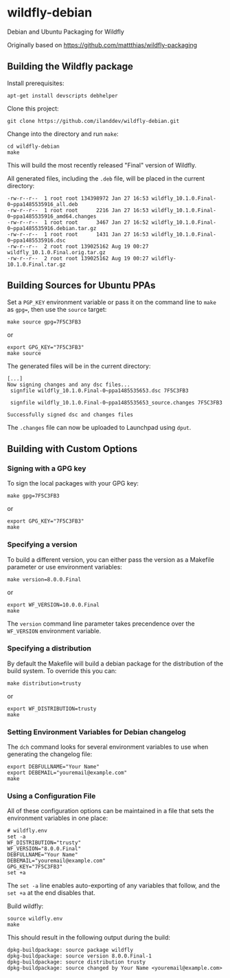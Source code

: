 # wildfly-debian

Debian and Ubuntu Packaging for Wildfly

Originally based on https://github.com/mattthias/wildfly-packaging

## Building the Wildfly package

Install prerequisites:

    apt-get install devscripts debhelper

Clone this project:

    git clone https://github.com/ilanddev/wildfly-debian.git

Change into the directory and run `make`:

    cd wildfly-debian
    make

This will build the most recently released "Final" version of Wildfly.

All generated files, including the `.deb` file, will be placed in the current directory:

    -rw-r--r--  1 root root 134398972 Jan 27 16:53 wildfly_10.1.0.Final-0~ppa1485535916_all.deb
    -rw-r--r--  1 root root      2216 Jan 27 16:53 wildfly_10.1.0.Final-0~ppa1485535916_amd64.changes
    -rw-r--r--  1 root root      3467 Jan 27 16:52 wildfly_10.1.0.Final-0~ppa1485535916.debian.tar.gz
    -rw-r--r--  1 root root      1431 Jan 27 16:53 wildfly_10.1.0.Final-0~ppa1485535916.dsc
    -rw-r--r--  2 root root 139025162 Aug 19 00:27 wildfly_10.1.0.Final.orig.tar.gz
    -rw-r--r--  2 root root 139025162 Aug 19 00:27 wildfly-10.1.0.Final.tar.gz

## Building Sources for Ubuntu PPAs

Set a `PGP_KEY` environment variable or pass it on the command line to `make` as `gpg=`, then use the `source` target:

    make source gpg=7F5C3FB3

or

    export GPG_KEY="7F5C3FB3"
    make source

The generated files will be in the current directory:

    [...]
    Now signing changes and any dsc files...
     signfile wildfly_10.1.0.Final-0~ppa1485535653.dsc 7F5C3FB3

     signfile wildfly_10.1.0.Final-0~ppa1485535653_source.changes 7F5C3FB3

    Successfully signed dsc and changes files

The `.changes` file can now be uploaded to Launchpad using `dput`.

## Building with Custom Options

### Signing with a GPG key

To sign the local packages with your GPG key:

    make gpg=7F5C3FB3

or

    export GPG_KEY="7F5C3FB3"
    make

### Specifying a version

To build a different version, you can either pass the version as a Makefile parameter or use environment variables:

    make version=8.0.0.Final

or

    export WF_VERSION=10.0.0.Final
    make

The `version` command line parameter takes precendence over the `WF_VERSION` environment variable.

### Specifying a distribution

By default the Makefile will build a debian package for the distribution of the build system. To override this you can:

    make distribution=trusty

or

    export WF_DISTRIBUTION=trusty
    make

### Setting Environment Variables for Debian changelog

The `dch` command looks for several environment variables to use when generating the changelog file:

    export DEBFULLNAME="Your Name"
    export DEBEMAIL="youremail@example.com"
    make

### Using a Configuration File

All of these configuration options can be maintained in a file that sets the environment variables in one place:

    # wildfly.env
    set -a
    WF_DISTRIBUTION="trusty"
    WF_VERSION="8.0.0.Final"
    DEBFULLNAME="Your Name"
    DEBEMAIL="youremail@example.com"
    GPG_KEY="7F5C3FB3"
    set +a

The `set -a` line enables auto-exporting of any variables that follow, and the `set +a` at the end disables that.

Build wildfly:

    source wildfly.env
    make

This should result in the following output during the build:

    dpkg-buildpackage: source package wildfly
    dpkg-buildpackage: source version 8.0.0.Final-1
    dpkg-buildpackage: source distribution trusty
    dpkg-buildpackage: source changed by Your Name <youremail@example.com>
